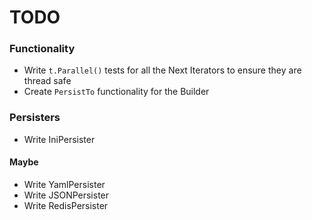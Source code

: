 # TODO

### Functionality
- Write `t.Parallel()` tests for all the Next Iterators to ensure they are thread safe
- Create `PersistTo` functionality for the Builder
 
### Persisters
- Write IniPersister

#### Maybe
- Write YamlPersister
- Write JSONPersister
- Write RedisPersister